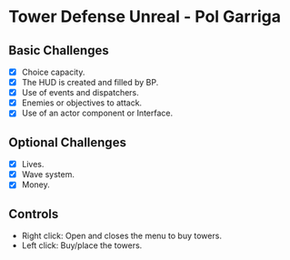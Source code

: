 # Tower Defense Unreal - Pol Garriga
## Basic Challenges

- [x] Choice capacity.
- [x] The HUD is created and filled by BP.
- [x] Use of events and dispatchers.
- [x] Enemies or objectives to attack.
- [x] Use of an actor component or Interface.

## Optional Challenges

- [x] Lives.
- [x] Wave system.
- [x] Money.

## Controls

- Right click: Open and closes the menu to buy towers.
- Left click: Buy/place the towers. 